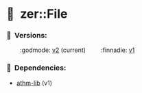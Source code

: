 # :new_moon_with_face:  zer::File

### :scroll:  Versions:
        :godmode: [v2](https://github.com/ZERDICORP/file-lib/tree/v2) (current)
        :finnadie: [v1](https://github.com/ZERDICORP/file-lib/tree/v1)

### :couple_with_heart:  Dependencies:
- [athm-lib](https://github.com/ZERDICORP/athm-lib/tree/v1) (v1)

